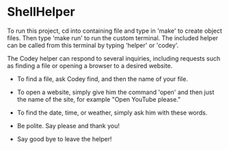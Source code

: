 # ShellHelper

To run this project, cd into containing file and type in 'make' to create object files. Then type 'make run' to run the custom terminal. The included helper can be called from this terminal by typing 'helper' or 'codey'.

The Codey helper can respond to several inquiries, including requests such as finding a file or opening a browser to a desired website.

* To find a file, ask Codey find, and then the name of your file.

* To open a website, simply give him the command 'open' and then just the name of the site, for example "Open YouTube please."

* To find the date, time, or weather, simply ask him with these words.

* Be polite. Say please and thank you!

* Say good bye to leave the helper!
